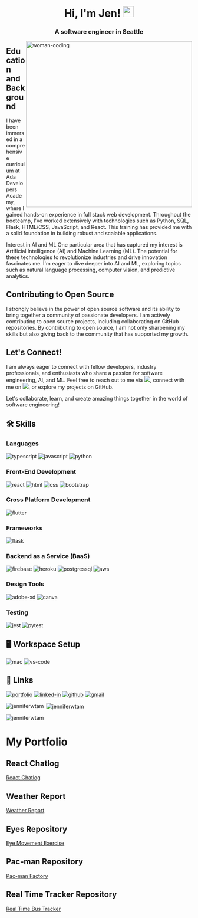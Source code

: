 <h1 align="center">Hi, I'm Jen! <img src="https://media.giphy.com/media/hvRJCLFzcasrR4ia7z/giphy.gif" width="29px" height="29px"></h1>
<h3 align="center">A software engineer in Seattle</h3>
<img align="right" alt="woman-coding" width="450" src="https://media.giphy.com/media/L1R1tvI9svkIWwpVYr/giphy.gif">

## Education and Background
I have been immersed in a comprehensive curriculum at Ada Developers Academy, where I gained hands-on experience in full stack web development. Throughout the bootcamp, I've worked extensively with technologies such as Python, SQL, Flask, HTML/CSS, JavaScript, and React. This training has provided me with a solid foundation in building robust and scalable applications.

Interest in AI and ML
One particular area that has captured my interest is Artificial Intelligence (AI) and Machine Learning (ML). The potential for these technologies to revolutionize industries and drive innovation fascinates me. I'm eager to dive deeper into AI and ML, exploring topics such as natural language processing, computer vision, and predictive analytics.

## Contributing to Open Source
I strongly believe in the power of open source software and its ability to bring together a community of passionate developers. I am actively contributing to open source projects, including collaborating on GitHub repositories. By contributing to open source, I am not only sharpening my skills but also giving back to the community that has supported my growth.

## Let's Connect!
I am always eager to connect with fellow developers, industry professionals, and enthusiasts who share a passion for software engineering, AI, and ML. Feel free to reach out to me via <img src="https://img.shields.io/badge/Gmail-D14836?style=for-the-badge&logo=gmail&logoColor=white" href="mailto:jenniferwtam@gmail.com" />, connect with me on <img src="https://img.shields.io/badge/LinkedIn-0077B5?style=for-the-badge&logo=linkedin&logoColor=white" href="https://www.linkedin/in/jenniferwtam.com" />, or explore my projects on GitHub.

Let's collaborate, learn, and create amazing things together in the world of software engineering!

## 🛠️ Skills

### Languages

![typescript](https://img.shields.io/badge/TypeScript-3178C6?style=for-the-badge&logo=typescript&logoColor=white)
![javascript](https://img.shields.io/badge/JavaScript-323330?style=for-the-badge&logo=javascript&logoColor=F7DF1E)
![python](https://img.shields.io/badge/Python-3776AB?style=for-the-badge&logo=python&logoColor=white)


### Front-End Development

![react](https://img.shields.io/badge/React-20232A?style=for-the-badge&logo=react&logoColor=61DAFB)
![html](https://img.shields.io/badge/HTML5-E34F26?style=for-the-badge&logo=html5&logoColor=white)
![css](https://img.shields.io/badge/CSS3-1572B6?style=for-the-badge&logo=css3&logoColor=white)
![bootstrap](https://img.shields.io/badge/Bootstrap-563D7C?style=for-the-badge&logo=bootstrap&logoColor=white)


### Cross Platform Development

![flutter](https://img.shields.io/badge/Flutter-28B6F6?style=for-the-badge&logo=flutter&logoColor=white)

### Frameworks

![flask](https://img.shields.io/badge/Flask-000000?style=for-the-badge&logo=flask&logoColor=white)

### Backend as a Service (BaaS)

![firebase](https://img.shields.io/badge/Firebase-ffaa00?style=for-the-badge&logo=Firebase&logoColor=white)
![heroku](https://img.shields.io/badge/Heroku-430098?style=for-the-badge&logo=heroku&logoColor=white)
![postgressql](https://img.shields.io/badge/PostgreSQL-316192?style=for-the-badge&logo=postgresql&logoColor=white)
![aws](https://img.shields.io/badge/Amazon_AWS-232F3E?style=for-the-badge&logo=amazon-aws&logoColor=white)

### Design Tools

![adobe-xd](https://img.shields.io/badge/adobe_xd-470137?style=for-the-badge&logo=adobe-xd&logoColor=white)
![canva](https://img.shields.io/badge/canva-00C4CC?style=for-the-badge&logo=canva&logoColor=white)

### Testing

![jest](https://img.shields.io/badge/Jest-C21325?style=for-the-badge&logo=jest&logoColor=white)
![pytest](https://img.shields.io/badge/Pytest-3776AB?style=for-the-badge&logo=python&logoColor=white)

## 🖥️ Workspace Setup

![mac](https://img.shields.io/badge/Apple-MacBook_Pro_2012-999999?style=for-the-badge&logo=apple&logoColor=white)
![vs-code](https://img.shields.io/badge/VS_Code-007ACC?style=for-the-badge&logo=Visual-Studio-Code&logoColor=white)


## 🔗 Links

[![portfolio](https://img.shields.io/badge/Portfolio-5340ff?style=for-the-badge&logo=Google-chrome&logoColor=white)](https://jenniferwtam.github.io/JenniferWTam/)
[![linked-in](https://img.shields.io/badge/Linked_In-0077B5?style=for-the-badge&logo=LinkedIn&logoColor=white)](https://www.linkedin.com/in/jenniferwtam/)
[![github](https://img.shields.io/badge/GitHub-000000?style=for-the-badge&logo=GitHub&logoColor=white)](https://github.com/jenniferwtam)
[![gmail](https://img.shields.io/badge/Gmail-D14836?style=for-the-badge&logo=Gmail&logoColor=white)](mailto:jenniferwtam@gmail.com)

<p><img align="left" src="https://github-readme-stats.vercel.app/api/top-langs?username=jenniferwtam&show_icons=true&locale=en&layout=compact" alt="jenniferwtam" /></p>

<p>&nbsp;<img align="center" src="https://github-readme-stats.vercel.app/api?username=jenniferwtam&show_icons=true&locale=en" alt="jenniferwtam" /></p>

<p><img align="center" src="https://github-readme-streak-stats.herokuapp.com/?user=jenniferwtam&" alt="jenniferwtam" /></p>

# My Portfolio
## React Chatlog
<a href="https://jenniferwtam.github.io/react-chatlog/">React Chatlog</a>

## Weather Report
<a href="https://jenniferwtam.github.io/weather-report/">Weather Report</a>

## Eyes Repository
<a href="https://jenniferwtam.github.io/Eye-Exercise/">Eye Movement Exercise</a>

## Pac-man Repository
<a href="https://jenniferwtam.github.io/Pacman-Exercise">Pac-man Factory</a>

## Real Time Tracker Repository
<a href="https://jenniferwtam.github.io/Real-Time-Bus-Tracking/">Real Time Bus Tracker</a>
